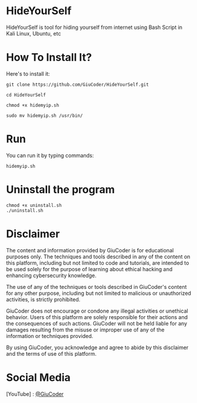 # HideYourSelf
HideYourSelf is tool for hiding yourself from internet using Bash Script in Kali Linux, Ubuntu, etc

# How To Install It?

Here's to install it:

``` 
git clone https://github.com/GiuCoder/HideYourSelf.git

cd HideYourSelf

chmod +x hidemyip.sh

sudo mv hidemyip.sh /usr/bin/

```

# Run

You can run it by typing commands:

```
hidemyip.sh
```

# Uninstall the program

```
chmod +x uninstall.sh
./uninstall.sh
```

# Disclaimer

The content and information provided by GiuCoder is for educational purposes only. The techniques and tools described in any of the content on this platform, including but not limited to code and tutorials, are intended to be used solely for the purpose of learning about ethical hacking and enhancing cybersecurity knowledge.

The use of any of the techniques or tools described in GiuCoder's content for any other purpose, including but not limited to malicious or unauthorized activities, is strictly prohibited.

GiuCoder does not encourage or condone any illegal activities or unethical behavior. Users of this platform are solely responsible for their actions and the consequences of such actions. GiuCoder will not be held liable for any damages resulting from the misuse or improper use of any of the information or techniques provided.

By using GiuCoder, you acknowledge and agree to abide by this disclaimer and the terms of use of this platform.

# Social Media

[YouTube] : [@GiuCoder](https://www.youtube.com/channel/UCFH1zkg-QNOCk-c6mfUgCjA)
